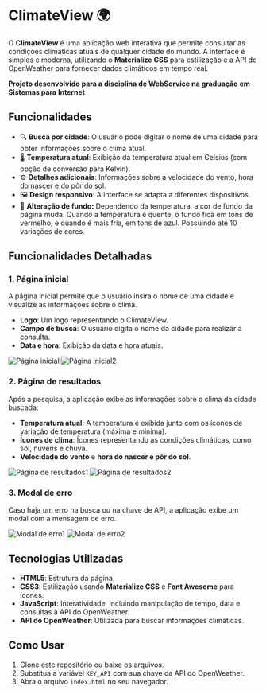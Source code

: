 # ClimateView 🌍

O **ClimateView** é uma aplicação web interativa que permite consultar as condições climáticas atuais de qualquer cidade do mundo. A interface é simples e moderna, utilizando o **Materialize CSS** para estilização e a API do OpenWeather para fornecer dados climáticos em tempo real. 

**Projeto desenvolvido para a disciplina de WebService na graduação em Sistemas para Internet**

## Funcionalidades

- 🔍 **Busca por cidade**: O usuário pode digitar o nome de uma cidade para obter informações sobre o clima atual. 
- 🌡️ **Temperatura atual**: Exibição da temperatura atual em Celsius (com opção de conversão para Kelvin).
- ⚙️ **Detalhes adicionais**: Informações sobre a velocidade do vento, hora do nascer e do pôr do sol.
- 🖼️ **Design responsivo**: A interface se adapta a diferentes dispositivos.
- 🌈 **Alteração de fundo:** Dependendo da temperatura, a cor de fundo da página muda. Quando a temperatura é quente, o fundo fica em tons de vermelho, e quando é mais fria, em tons de azul. Possuindo até 10 variações de cores.

## Funcionalidades Detalhadas

### 1. **Página inicial**
A página inicial permite que o usuário insira o nome de uma cidade e visualize as informações sobre o clima.

- **Logo**: Um logo representando o ClimateView.
- **Campo de busca**: O usuário digita o nome da cidade para realizar a consulta.
- **Data e hora**: Exibição da data e hora atuais.

![Página inicial](images/img-doc/screen-initial1.png)
![Página inicial2](images/img-doc/screen-initial2.png)

### 2. **Página de resultados**
Após a pesquisa, a aplicação exibe as informações sobre o clima da cidade buscada:

- **Temperatura atual**: A temperatura é exibida junto com os ícones de variação de temperatura (máxima e mínima).
- **Ícones de clima**: Ícones representando as condições climáticas, como sol, nuvens e chuva.
- **Velocidade do vento** e **hora do nascer e pôr do sol**.

![Página de resultados1](images/img-doc/screen-result1.png)
![Página de resultados2](images/img-doc/screen-result2.png)

### 3. **Modal de erro**
Caso haja um erro na busca ou na chave de API, a aplicação exibe um modal com a mensagem de erro.

![Modal de erro1](images/img-doc/error_message1.png)
![Modal de erro2](images/img-doc/error_message2.png)


## Tecnologias Utilizadas

- **HTML5**: Estrutura da página.
- **CSS3**: Estilização usando **Materialize CSS** e **Font Awesome** para ícones.
- **JavaScript**: Interatividade, incluindo manipulação de tempo, data e consultas à API do OpenWeather.
- **API do OpenWeather**: Utilizada para buscar informações climáticas.

## Como Usar

1. Clone este repositório ou baixe os arquivos.
2. Substitua a variável `KEY_API` com sua chave da API do OpenWeather.
3. Abra o arquivo `index.html` no seu navegador.
